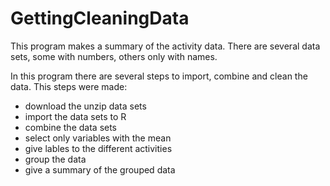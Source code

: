 # GettingCleaningData
This program makes a summary of the activity data. There are several data sets, some with numbers, others only with names. 

In this program there are several steps to import, combine and clean the data. This steps were made:
* download the unzip data sets
* import the data sets to R
* combine the data sets
* select only variables with the mean
* give lables to the different activities
* group the data
* give a summary of the grouped data
